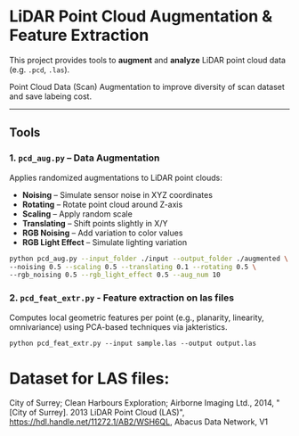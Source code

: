 # LiDAR Point Cloud Augmentation & Feature Extraction

This project provides tools to **augment** and **analyze** LiDAR point cloud data (e.g. `.pcd`, `.las`). 

Point Cloud Data (Scan) Augmentation to improve diversity of scan dataset and save labeing cost.



---

## Tools

### 1. `pcd_aug.py` – Data Augmentation

Applies randomized augmentations to LiDAR point clouds:

- **Noising** – Simulate sensor noise in XYZ coordinates
- **Rotating** – Rotate point cloud around Z-axis
- **Scaling** – Apply random scale
- **Translating** – Shift points slightly in X/Y
- **RGB Noising** – Add variation to color values
- **RGB Light Effect** – Simulate lighting variation

```bash
python pcd_aug.py --input_folder ./input --output_folder ./augmented \
--noising 0.5 --scaling 0.5 --translating 0.1 --rotating 0.5 \
--rgb_noising 0.5 --rgb_light_effect 0.5 --aug_num 10
```

### 2. `pcd_feat_extr.py` - Feature extraction on las files

Computes local geometric features per point (e.g., planarity, linearity, omnivariance) using PCA-based techniques via jakteristics.

```
python pcd_feat_extr.py --input sample.las --output output.las
```

# Dataset for LAS files: 

City of Surrey; Clean Harbours Exploration; Airborne Imaging Ltd., 2014, "[City of Surrey]. 2013 LiDAR Point Cloud (LAS)", https://hdl.handle.net/11272.1/AB2/WSH6QL, Abacus Data Network, V1

